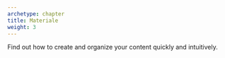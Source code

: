 ```yaml
---
archetype: chapter
title: Materiale
weight: 3
---
```


Find out how to create and organize your content quickly and intuitively.

